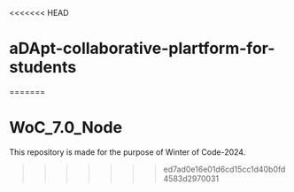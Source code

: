 <<<<<<< HEAD
# aDApt-collaborative-plartform-for-students
=======
# WoC_7.0_Node
This repository is made for the purpose of Winter of Code-2024.
>>>>>>> ed7ad0e16e01d6cd15cc1d40b0fd4583d2970031
